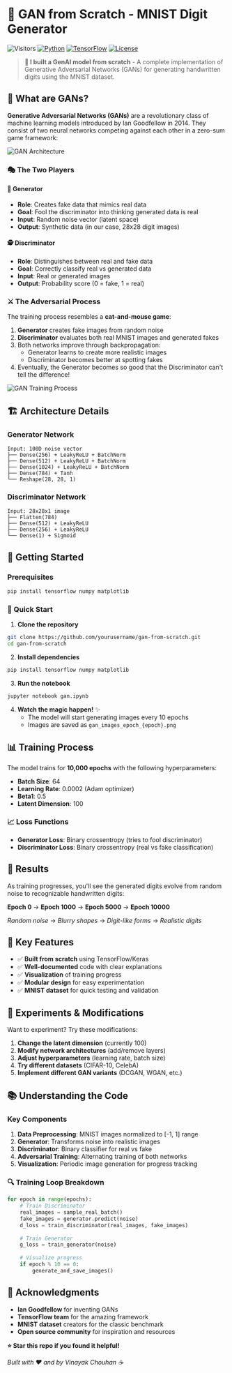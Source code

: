 # 🧠 GAN from Scratch - MNIST Digit Generator

![Visitors](https://visitor-badge.laobi.icu/badge?page_id=gan-from-scratch)
[![Python](https://img.shields.io/badge/Python-3.7+-blue.svg)](https://www.python.org/downloads/)
[![TensorFlow](https://img.shields.io/badge/TensorFlow-2.x-orange.svg)](https://www.tensorflow.org/)
[![License](https://img.shields.io/badge/License-MIT-green.svg)](LICENSE)

> **🚀 I built a GenAI model from scratch** - A complete implementation of Generative Adversarial Networks (GANs) for generating handwritten digits using the MNIST dataset.

## 📖 What are GANs?

**Generative Adversarial Networks (GANs)** are a revolutionary class of machine learning models introduced by Ian Goodfellow in 2014. They consist of two neural networks competing against each other in a zero-sum game framework:

![GAN Architecture](https://miro.medium.com/v2/resize:fit:1400/1*O_XU3zXWDb6LFHA5SaFqNA.png)

### 🎭 The Two Players

#### 🎨 **Generator**
- **Role**: Creates fake data that mimics real data
- **Goal**: Fool the discriminator into thinking generated data is real
- **Input**: Random noise vector (latent space)
- **Output**: Synthetic data (in our case, 28x28 digit images)

#### 🕵️ **Discriminator**
- **Role**: Distinguishes between real and fake data
- **Goal**: Correctly classify real vs generated data
- **Input**: Real or generated images
- **Output**: Probability score (0 = fake, 1 = real)

### ⚔️ The Adversarial Process

The training process resembles a **cat-and-mouse game**:

1. **Generator** creates fake images from random noise
2. **Discriminator** evaluates both real MNIST images and generated fakes
3. Both networks improve through backpropagation:
   - Generator learns to create more realistic images
   - Discriminator becomes better at spotting fakes
4. Eventually, the Generator becomes so good that the Discriminator can't tell the difference!

![GAN Training Process](https://developers.google.com/static/machine-learning/gan/images/gan_diagram.svg)

## 🏗️ Architecture Details

### Generator Network
```
Input: 100D noise vector
├── Dense(256) + LeakyReLU + BatchNorm
├── Dense(512) + LeakyReLU + BatchNorm  
├── Dense(1024) + LeakyReLU + BatchNorm
├── Dense(784) + Tanh
└── Reshape(28, 28, 1)
```

### Discriminator Network
```
Input: 28x28x1 image
├── Flatten(784)
├── Dense(512) + LeakyReLU
├── Dense(256) + LeakyReLU
└── Dense(1) + Sigmoid
```

## 🚀 Getting Started

### Prerequisites
```bash
pip install tensorflow numpy matplotlib
```


### 🎯 Quick Start

1. **Clone the repository**
```bash
git clone https://github.com/yourusername/gan-from-scratch.git
cd gan-from-scratch
```

2. **Install dependencies**
```bash
pip install tensorflow numpy matplotlib
```

3. **Run the notebook**
```bash
jupyter notebook gan.ipynb
```

4. **Watch the magic happen!** ✨
   - The model will start generating images every 10 epochs
   - Images are saved as `gan_images_epoch_{epoch}.png`

## 📊 Training Process

The model trains for **10,000 epochs** with the following hyperparameters:
- **Batch Size**: 64
- **Learning Rate**: 0.0002 (Adam optimizer)
- **Beta1**: 0.5
- **Latent Dimension**: 100

### 📈 Loss Functions
- **Generator Loss**: Binary crossentropy (tries to fool discriminator)
- **Discriminator Loss**: Binary crossentropy (real vs fake classification)

## 🎨 Results

As training progresses, you'll see the generated digits evolve from random noise to recognizable handwritten digits:

**Epoch 0** → **Epoch 1000** → **Epoch 5000** → **Epoch 10000**

*Random noise* → *Blurry shapes* → *Digit-like forms* → *Realistic digits*

## 🔧 Key Features

- ✅ **Built from scratch** using TensorFlow/Keras
- ✅ **Well-documented** code with clear explanations
- ✅ **Visualization** of training progress
- ✅ **Modular design** for easy experimentation
- ✅ **MNIST dataset** for quick testing and validation

## 🧪 Experiments & Modifications

Want to experiment? Try these modifications:

1. **Change the latent dimension** (currently 100)
2. **Modify network architectures** (add/remove layers)
3. **Adjust hyperparameters** (learning rate, batch size)
4. **Try different datasets** (CIFAR-10, CelebA)
5. **Implement different GAN variants** (DCGAN, WGAN, etc.)

## 📚 Understanding the Code

### Key Components

1. **Data Preprocessing**: MNIST images normalized to [-1, 1] range
2. **Generator**: Transforms noise into realistic images
3. **Discriminator**: Binary classifier for real vs fake
4. **Adversarial Training**: Alternating training of both networks
5. **Visualization**: Periodic image generation for progress tracking

### 🔍 Training Loop Breakdown
```python
for epoch in range(epochs):
    # Train Discriminator
    real_images = sample_real_batch()
    fake_images = generator.predict(noise)
    d_loss = train_discriminator(real_images, fake_images)
    
    # Train Generator
    g_loss = train_generator(noise)
    
    # Visualize progress
    if epoch % 10 == 0:
        generate_and_save_images()
```


## 🙏 Acknowledgments

- **Ian Goodfellow** for inventing GANs
- **TensorFlow team** for the amazing framework
- **MNIST dataset** creators for the classic benchmark
- **Open source community** for inspiration and resources


**⭐ Star this repo if you found it helpful!**

*Built with ❤️ and by Vinayak Chouhan ☕*
